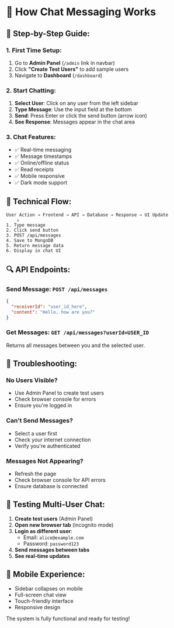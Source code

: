 # 💬 How Chat Messaging Works

## 🚀 **Step-by-Step Guide:**

### **1. First Time Setup:**
1. Go to **Admin Panel** (`/admin` link in navbar)
2. Click **"Create Test Users"** to add sample users
3. Navigate to **Dashboard** (`/dashboard`)

### **2. Start Chatting:**
1. **Select User**: Click on any user from the left sidebar
2. **Type Message**: Use the input field at the bottom
3. **Send**: Press Enter or click the send button (arrow icon)
4. **See Response**: Messages appear in the chat area

### **3. Chat Features:**
- ✅ Real-time messaging
- ✅ Message timestamps
- ✅ Online/offline status
- ✅ Read receipts
- ✅ Mobile responsive
- ✅ Dark mode support

## 🔧 **Technical Flow:**

```
User Action → Frontend → API → Database → Response → UI Update
    ↓
1. Type message
2. Click send button
3. POST /api/messages
4. Save to MongoDB
5. Return message data
6. Display in chat UI
```

## 🔍 **API Endpoints:**

### **Send Message:** `POST /api/messages`
```json
{
  "receiverId": "user_id_here",
  "content": "Hello, how are you?"
}
```

### **Get Messages:** `GET /api/messages?userId=USER_ID`
Returns all messages between you and the selected user.

## 🐛 **Troubleshooting:**

### **No Users Visible?**
- Use Admin Panel to create test users
- Check browser console for errors
- Ensure you're logged in

### **Can't Send Messages?**
- Select a user first
- Check your internet connection
- Verify you're authenticated

### **Messages Not Appearing?**
- Refresh the page
- Check browser console for API errors
- Ensure database is connected

## 🧪 **Testing Multi-User Chat:**

1. **Create test users** (Admin Panel)
2. **Open new browser tab** (incognito mode)
3. **Login as different user**:
   - Email: `alice@example.com`
   - Password: `password123`
4. **Send messages between tabs**
5. **See real-time updates**

## 📱 **Mobile Experience:**
- Sidebar collapses on mobile
- Full-screen chat view
- Touch-friendly interface
- Responsive design

The system is fully functional and ready for testing!

